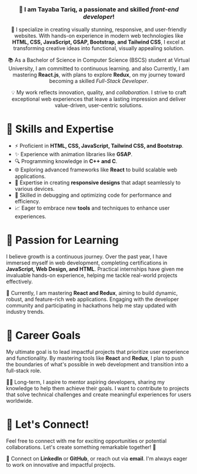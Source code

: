 <div align="center">
    <h3>👋 I am Tayaba Tariq, a passionate and skilled <i>front-end developer</i>!</h3>
    <p>
        🚀 I specialize in creating visually stunning, responsive, and user-friendly websites. 
        With hands-on experience in modern web technologies like <b>HTML, CSS, JavaScript, GSAP, Bootstrap, and Tailwind CSS</b>, 
        I excel at transforming creative ideas into functional, visually appealing solution.
    </p>
    <p>
        📚 As a Bachelor of Science in Computer Science (BSCS) student at Virtual University, I am committed to continuous learning. and also 
        Currently, I am mastering <b>React.js</b>, with plans to explore <b>Redux</b>, on my journey toward becoming a skilled 
        <i>Full-Stack Developer</i>. 
    </p>
    <p>
        💡 My work reflects innovation, quality, and <i>collaboration</i>. I strive to craft exceptional web experiences that 
        leave a lasting impression and deliver value-driven, user-centric solutions.
    </p>
</div>

<div>
    <h1>🌟 Skills and Expertise</h1>
    <ul>
        <li>⚡ Proficient in <b>HTML, CSS, JavaScript, Tailwind CSS, and Bootstrap</b>.</li>
        <li>✨ Experience with animation libraries like <b>GSAP</b>.</li>
        <li>🔍 Programming knowledge in <b>C++ and C</b>.</li>
        <li>🌐 Exploring advanced frameworks like <b>React</b> to build scalable web applications.</li>
        <li>📱 Expertise in creating <b>responsive designs</b> that adapt seamlessly to various devices.</li>
        <li>🐛 Skilled in debugging and optimizing code for performance and efficiency.</li>
        <li>📈 Eager to embrace new <b>tools</b> and techniques to enhance user experiences.</li>
    </ul>
</div>


<div>
    <h1>📘 Passion for Learning</h1>
    <p>
        I believe growth is a continuous journey. Over the past year, I have immersed myself in web development, 
        completing certifications in <b>JavaScript, Web Design, and HTML</b>. 
        Practical internships have given me invaluable hands-on experience, helping me tackle real-world projects effectively. 
    </p>
    <p>
        🌱 Currently, I am mastering <b>React and Redux</b>, aiming to build dynamic, robust, and feature-rich web applications. 
        Engaging with the developer community and participating in hackathons help me stay updated with industry trends.
    </p>
</div>


<div>
    <h1>🎯 Career Goals</h1>
    <p>
        My ultimate goal is to lead impactful projects that prioritize user experience and functionality. 
        By mastering tools like <b>React</b> and <b>Redux</b>, I plan to push the boundaries of what's possible in web development 
        and transition into a full-stack role. 
    </p>
    <p>
        👩‍🏫 Long-term, I aspire to mentor aspiring developers, sharing my knowledge to help them achieve their goals. 
        I want to contribute to projects that solve technical challenges and create meaningful experiences for users worldwide.
    </p>
</div>

<div>
    <h1>🤝 Let's Connect!</h1>
    <p>
        Feel free to connect with me for exciting opportunities or potential collaborations. 
        Let's create something remarkable together! 🌟
    </p>
    <p>
        🔗 Connect on <b>LinkedIn</b> or <b>GitHub</b>, or reach out via <b>email</b>. 
        I'm always eager to work on innovative and impactful projects.
    </p>
</div>
